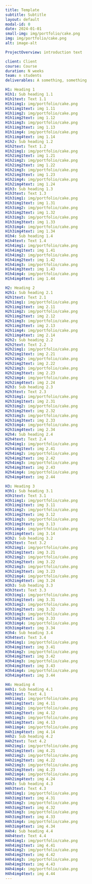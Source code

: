 ```yaml
---
title: Template
subtitle: Subtitle
layout: default
modal-id: 0
date: 2024-01-01
small-img: img/portfolio/cake.png
img: img/portfolio/cake.png
alt: image-alt

ProjectOverview: introduction text

client: Client
course: Course
duration: N weeks
team: n students
deliverables: A something, something

H1: Heading 1
H1h1: Sub heading 1.1
H1h1text: Text 1.1
H1h1img1: img/portfolio/cake.png
H1h1img1text: img 1.11
H1h1img2: img/portfolio/cake.png
H1h1img2text: img 1.12
H1h1img3: img/portfolio/cake.png
H1h1img3text: img 1.13
H1h1img4: img/portfolio/cake.png
H1h1img4text: img 1.14
H1h2: Sub heading 1.2
H1h2text: Text 1.2
H1h2img1: img/portfolio/cake.png
H1h2img1text: img 1.21
H1h2img2: img/portfolio/cake.png
H1h2img2text: img 1.22
H1h2img3: img/portfolio/cake.png
H1h2img3text: img 1.23
H1h2img4: img/portfolio/cake.png
H1h2img4text: img 1.24
H1h3: Sub heading 1.3
H1h3text: Text 1.3
H1h3img1: img/portfolio/cake.png
H1h3img1text: img 1.31
H1h3img2: img/portfolio/cake.png
H1h3img2text: img 1.32
H1h3img3: img/portfolio/cake.png
H1h3img3text: img 1.33
H1h3img4: img/portfolio/cake.png
H1h3img4text: img 1.34
H1h4: Sub heading 1.4
H1h4text: Text 1.4
H1h4img1: img/portfolio/cake.png
H1h4img1text: img 1.41
H1h4img2: img/portfolio/cake.png
H1h4img2text: img 1.42
H1h4img3: img/portfolio/cake.png
H1h4img3text: img 1.43
H1h4img4: img/portfolio/cake.png
H1h4img4text: img 1.44

H2: Heading 2
H2h1: Sub heading 2.1
H2h1text: Text 2.1
H2h1img1: img/portfolio/cake.png
H2h1img1text: img 2.11
H2h1img2: img/portfolio/cake.png
H2h1img2text: img 2.12
H2h1img3: img/portfolio/cake.png
H2h1img3text: img 2.13
H2h1img4: img/portfolio/cake.png
H2h1img4text: img 2.14
H2h2: Sub heading 2.2
H2h2text: Text 2.2
H2h2img1: img/portfolio/cake.png
H2h2img1text: img 2.21
H2h2img2: img/portfolio/cake.png
H2h2img2text: img 2.22
H2h2img3: img/portfolio/cake.png
H2h2img3text: img 2.23
H2h2img4: img/portfolio/cake.png
H2h2img4text: img 2.24
H2h3: Sub heading 2.3
H2h3text: Text 2.3
H2h3img1: img/portfolio/cake.png
H2h3img1text: img 2.31
H2h3img2: img/portfolio/cake.png
H2h3img2text: img 2.32
H2h3img3: img/portfolio/cake.png
H2h3img3text: img 2.33
H2h3img4: img/portfolio/cake.png
H2h3img4text: img 2.34
H2h4: Sub heading 2.4
H2h4text: Text 2.4
H2h4img1: img/portfolio/cake.png
H2h4img1text: img 2.41
H2h4img2: img/portfolio/cake.png
H2h4img2text: img 2.42
H2h4img3: img/portfolio/cake.png
H2h4img3text: img 2.43
H2h4img4: img/portfolio/cake.png
H2h4img4text: img 2.44

H3: Heading 3
H3h1: Sub heading 3.1
H3h1text: Text 3.1
H3h1img1: img/portfolio/cake.png
H3h1img1text: img 3.11
H3h1img2: img/portfolio/cake.png
H3h1img2text: img 3.12
H3h1img3: img/portfolio/cake.png
H3h1img3text: img 3.13
H3h1img4: img/portfolio/cake.png
H3h1img4text: img 3.14
H3h2: Sub heading 3.2
H3h2text: Text 3.2
H3h2img1: img/portfolio/cake.png
H3h2img1text: img 3.21
H3h2img2: img/portfolio/cake.png
H3h2img2text: img 3.22
H3h2img3: img/portfolio/cake.png
H3h2img3text: img 3.23
H3h2img4: img/portfolio/cake.png
H3h2img4text: img 3.24
H3h3: Sub heading 3.3
H3h3text: Text 3.3
H3h3img1: img/portfolio/cake.png
H3h3img1text: img 3.31
H3h3img2: img/portfolio/cake.png
H3h3img2text: img 3.32
H3h3img3: img/portfolio/cake.png
H3h3img3text: img 3.33
H3h3img4: img/portfolio/cake.png
H3h3img4text: img 3.34
H3h4: Sub heading 3.4
H3h4text: Text 3.4
H3h4img1: img/portfolio/cake.png
H3h4img1text: img 3.41
H3h4img2: img/portfolio/cake.png
H3h4img2text: img 3.42
H3h4img3: img/portfolio/cake.png
H3h4img3text: img 3.43
H3h4img4: img/portfolio/cake.png
H3h4img4text: img 3.44

H4: Heading 4
H4h1: Sub heading 4.1
H4h1text: Text 4.1
H4h1img1: img/portfolio/cake.png
H4h1img1text: img 4.11
H4h1img2: img/portfolio/cake.png
H4h1img2text: img 4.12
H4h1img3: img/portfolio/cake.png
H4h1img3text: img 4.13
H4h1img4: img/portfolio/cake.png
H4h1img4text: img 4.14
H4h2: Sub heading 4.2
H4h2text: Text 4.2
H4h2img1: img/portfolio/cake.png
H4h2img1text: img 4.21
H4h2img2: img/portfolio/cake.png
H4h2img2text: img 4.22
H4h2img3: img/portfolio/cake.png
H4h2img3text: img 4.23
H4h2img4: img/portfolio/cake.png
H4h2img4text: img 4.24
H4h3: Sub heading 4.3
H4h3text: Text 4.3
H4h3img1: img/portfolio/cake.png
H4h3img1text: img 4.31
H4h3img2: img/portfolio/cake.png
H4h3img2text: img 4.32
H4h3img3: img/portfolio/cake.png
H4h3img3text: img 4.33
H4h3img4: img/portfolio/cake.png
H4h3img4text: img 4.34
H4h4: Sub heading 4.4
H4h4text: Text 4.4
H4h4img1: img/portfolio/cake.png
H4h4img1text: img 4.41
H4h4img2: img/portfolio/cake.png
H4h4img2text: img 4.42
H4h4img3: img/portfolio/cake.png
H4h4img3text: img 4.43
H4h4img4: img/portfolio/cake.png
H4h4img4text: img 4.44
---
```


